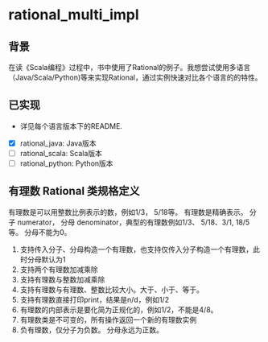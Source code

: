# rational_multi_impl

## 背景
在读《Scala编程》过程中，书中使用了Rational的例子。我想尝试使用多语言（Java/Scala/Python)等来实现Rational，通过实例快速对比各个语言的的特性。

## 已实现
- 详见每个语言版本下的README.
- [x] rational_java: Java版本
- [ ] rational_scala: Scala版本
- [ ] rational_python: Python版本

## 有理数 Rational 类规格定义
有理数是可以用整数比例表示的数，例如1/3， 5/18等。 有理数是精确表示。
分子 numerator， 分母 denominator，典型的有理数例如1/3、 5/18、3/1, 18/5等。 分母不能为0。
1. 支持传入分子、分母构造一个有理数，也支持仅传入分子构造一个有理数，此时分母默认为1
2. 支持两个有理数加减乘除
3. 支持有理数与整数加减乘除
4. 支持有理数与有理数、整数比较大小。大于、小于、等于。
5. 支持有理数直接打印print，结果是n/d，例如1/2
6. 有理数的内部表示是要化简为正规化的，例如1/2，不能是4/8。
7. 有理数类是不可变的，所有操作返回一个新的有理数实例
8. 负有理数，仅分子为负数。 分母永远为正数。